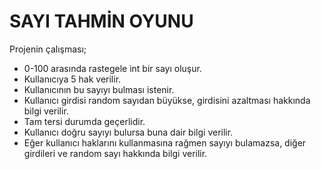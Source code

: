 # SAYI TAHMİN OYUNU

Projenin çalışması;
- 0-100 arasında rastegele int bir sayı oluşur.
- Kullanıcıya 5 hak verilir.
- Kullanıcının bu sayıyı bulması istenir.
- Kullanıcı girdisi random sayıdan büyükse, girdisini azaltması hakkında bilgi verilir.
- Tam tersi durumda geçerlidir.
- Kullanıcı doğru sayıyı bulursa buna dair bilgi verilir.
- Eğer kullanıcı haklarını kullanmasına rağmen sayıyı bulamazsa, diğer girdileri ve random sayı hakkında bilgi verilir.

